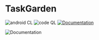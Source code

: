 # TaskGarden
![android CL](https://github.com/macdadebj1/TaskGarden/actions/workflows/android.yml/badge.svg) ![code QL](https://github.com/macdadebj1/TaskGarden/actions/workflows/codeql-analysis.yml/badge.svg) [![Documentation](https://github.com/macdadebj1/TaskGarden/actions/workflows/documentation.yml/badge.svg)](https://github.com/macdadebj1/TaskGarden/actions/workflows/documentation.yml)

![Documentation](https://macdadebj1.github.io/TaskGarden/)
